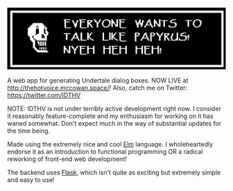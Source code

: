 ![Everyone wants to talk like Papyrus!!!](/src/static/images/example.png)

A web app for generating Undertale dialog boxes. 
NOW LIVE at http://thehotvoice.mccowan.space/!
Also, catch me on Twitter: https://twitter.com/IDTHV

NOTE: IDTHV is not under terribly active development right now.
I consider it reasonably feature-complete and my enthusiasm for working on it
has waned somewhat. Don't expect much in the way of substantial updates
for the time being.

Made using the extremely nice and cool [Elm](http://elm-lang.org) language.
I wholeheartedly endorse it as an introduction to functional programming
OR a radical reworking of front-end web development!

The backend uses [Flask](http://flask.pocoo.org),
which isn't quite as exciting but extremely simple and easy to use!
